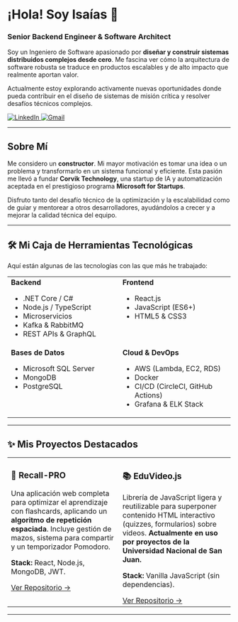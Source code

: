 # ¡Hola! Soy Isaías 👋

### Senior Backend Engineer & Software Architect

Soy un Ingeniero de Software apasionado por **diseñar y construir sistemas distribuidos complejos desde cero**. Me fascina ver cómo la arquitectura de software robusta se traduce en productos escalables y de alto impacto que realmente aportan valor.

Actualmente estoy explorando activamente nuevas oportunidades donde pueda contribuir en el diseño de sistemas de misión crítica y resolver desafíos técnicos complejos.

<p align="left">
  <a href="https://www.linkedin.com/in/isaiasyafar/" target="_blank">
    <img src="https://img.shields.io/badge/LinkedIn-0077B5?style=for-the-badge&logo=linkedin&logoColor=white" alt="LinkedIn"/>
  </a>
  <a href="mailto:abdel07noguera@gmail.com">
    <img src="https://img.shields.io/badge/Gmail-D14836?style=for-the-badge&logo=gmail&logoColor=white" alt="Gmail"/>
  </a>
</p>

---

## Sobre Mí

Me considero un **constructor**. Mi mayor motivación es tomar una idea o un problema y transformarlo en un sistema funcional y eficiente. Esta pasión me llevó a fundar **Corvik Technology**, una startup de IA y automatización aceptada en el prestigioso programa **Microsoft for Startups**.

Disfruto tanto del desafío técnico de la optimización y la escalabilidad como de guiar y mentorear a otros desarrolladores, ayudándolos a crecer y a mejorar la calidad técnica del equipo.

---

## 🛠️ Mi Caja de Herramientas Tecnológicas

Aquí están algunas de las tecnologías con las que más he trabajado:

<table>
  <tr>
    <td valign="top" width="50%">
      <strong>Backend</strong>
      <ul>
        <li>.NET Core / C#</li>
        <li>Node.js / TypeScript</li>
        <li>Microservicios</li>
        <li>Kafka & RabbitMQ</li>
        <li>REST APIs & GraphQL</li>
      </ul>
    </td>
    <td valign="top" width="50%">
      <strong>Frontend</strong>
      <ul>
        <li>React.js</li>
        <li>JavaScript (ES6+)</li>
        <li>HTML5 & CSS3</li>
      </ul>
    </td>
  </tr>
  <tr>
    <td valign="top" width="50%">
      <strong>Bases de Datos</strong>
      <ul>
        <li>Microsoft SQL Server</li>
        <li>MongoDB</li>
        <li>PostgreSQL</li>
      </ul>
    </td>
    <td valign="top" width="50%">
      <strong>Cloud & DevOps</strong>
      <ul>
        <li>AWS (Lambda, EC2, RDS)</li>
        <li>Docker</li>
        <li>CI/CD (CircleCI, GitHub Actions)</li>
        <li>Grafana & ELK Stack</li>
      </ul>
    </td>
  </tr>
</table>

---

## ✨ Mis Proyectos Destacados

<table width="100%">
  <tr>
    <td width="50%" valign="top">
      <h3>🚀 Recall-PRO</h3>
      <p>Una aplicación web completa para optimizar el aprendizaje con flashcards, aplicando un <strong>algoritmo de repetición espaciada</strong>. Incluye gestión de mazos, sistema para compartir y un temporizador Pomodoro.</p>
      <p><strong>Stack:</strong> React, Node.js, MongoDB, JWT.</p>
      <a href="https://github.com/Isaias077/RecallPro">Ver Repositorio &rarr;</a>
    </td>
    <td width="50%" valign="top">
      <h3>📚 EduVideo.js</h3>
      <p>Librería de JavaScript ligera y reutilizable para superponer contenido HTML interactivo (quizzes, formularios) sobre videos. <strong>Actualmente en uso por proyectos de la Universidad Nacional de San Juan.</strong></p>
      <p><strong>Stack:</strong> Vanilla JavaScript (sin dependencias).</p>
      <a href="https://github.com/Isaias077/EduVideo">Ver Repositorio &rarr;</a>
    </td>
  </tr>
</table>

---

<!---
Isaias077/Isaias077 is a ✨ special ✨ repository because its `README.md` (this file) appears on your GitHub profile.
You can click the Preview link to take a look at your changes.
--->

